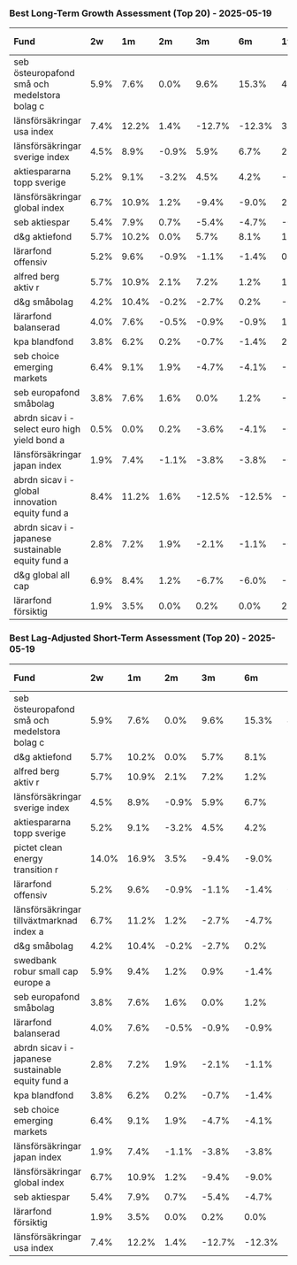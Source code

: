 
### Best Long-Term Growth Assessment (Top 20) - 2025-05-19

| Fund                                               | 2w   | 1m    | 2m    | 3m     | 6m     | 1y    | All Dates   |
|:---------------------------------------------------|:-----|:------|:------|:-------|:-------|:------|:------------|
| seb östeuropafond små och medelstora bolag c       | 5.9% | 7.6%  | 0.0%  | 9.6%   | 15.3%  | 4.0%  | 117.3%      |
| länsförsäkringar usa index                         | 7.4% | 12.2% | 1.4%  | -12.7% | -12.3% | 3.0%  | 48.9%       |
| länsförsäkringar sverige index                     | 4.5% | 8.9%  | -0.9% | 5.9%   | 6.7%   | 2.1%  | 48.3%       |
| aktiespararna topp sverige                         | 5.2% | 9.1%  | -3.2% | 4.5%   | 4.2%   | -0.7% | 47.2%       |
| länsförsäkringar global index                      | 6.7% | 10.9% | 1.2%  | -9.4%  | -9.0%  | 2.8%  | 44.2%       |
| seb aktiespar                                      | 5.4% | 7.9%  | 0.7%  | -5.4%  | -4.7%  | -0.2% | 43.9%       |
| d&g aktiefond                                      | 5.7% | 10.2% | 0.0%  | 5.7%   | 8.1%   | 1.9%  | 40.6%       |
| lärarfond offensiv                                 | 5.2% | 9.6%  | -0.9% | -1.1%  | -1.4%  | 0.5%  | 40.3%       |
| alfred berg aktiv r                                | 5.7% | 10.9% | 2.1%  | 7.2%   | 1.2%   | 1.4%  | 39.0%       |
| d&g småbolag                                       | 4.2% | 10.4% | -0.2% | -2.7%  | 0.2%   | -6.7% | 33.4%       |
| lärarfond balanserad                               | 4.0% | 7.6%  | -0.5% | -0.9%  | -0.9%  | 1.2%  | 31.2%       |
| kpa blandfond                                      | 3.8% | 6.2%  | 0.2%  | -0.7%  | -1.4%  | 2.1%  | 29.1%       |
| seb choice emerging markets                        | 6.4% | 9.1%  | 1.9%  | -4.7%  | -4.1%  | -2.3% | 28.2%       |
| seb europafond småbolag                            | 3.8% | 7.6%  | 1.6%  | 0.0%   | 1.2%   | -3.6% | 26.5%       |
| abrdn sicav i - select euro high yield bond a      | 0.5% | 0.0%  | 0.2%  | -3.6%  | -4.1%  | -0.2% | 25.0%       |
| länsförsäkringar japan index                       | 1.9% | 7.4%  | -1.1% | -3.8%  | -3.8%  | -0.2% | 23.9%       |
| abrdn sicav i - global innovation equity fund a    | 8.4% | 11.2% | 1.6%  | -12.5% | -12.5% | -3.2% | 20.8%       |
| abrdn sicav i - japanese sustainable equity fund a | 2.8% | 7.2%  | 1.9%  | -2.1%  | -1.1%  | -0.5% | 20.2%       |
| d&g global all cap                                 | 6.9% | 8.4%  | 1.2%  | -6.7%  | -6.0%  | -5.4% | 18.9%       |
| lärarfond försiktig                                | 1.9% | 3.5%  | 0.0%  | 0.2%   | 0.0%   | 2.1%  | 18.3%       |

### Best Lag-Adjusted Short-Term Assessment (Top 20) - 2025-05-19

| Fund                                               | 2w    | 1m    | 2m    | 3m     | 6m     | 1y     | All Dates   |
|:---------------------------------------------------|:------|:------|:------|:-------|:-------|:-------|:------------|
| seb östeuropafond små och medelstora bolag c       | 5.9%  | 7.6%  | 0.0%  | 9.6%   | 15.3%  | 4.0%   | 117.3%      |
| d&g aktiefond                                      | 5.7%  | 10.2% | 0.0%  | 5.7%   | 8.1%   | 1.9%   | 40.6%       |
| alfred berg aktiv r                                | 5.7%  | 10.9% | 2.1%  | 7.2%   | 1.2%   | 1.4%   | 39.0%       |
| länsförsäkringar sverige index                     | 4.5%  | 8.9%  | -0.9% | 5.9%   | 6.7%   | 2.1%   | 48.3%       |
| aktiespararna topp sverige                         | 5.2%  | 9.1%  | -3.2% | 4.5%   | 4.2%   | -0.7%  | 47.2%       |
| pictet clean energy transition r                   | 14.0% | 16.9% | 3.5%  | -9.4%  | -9.0%  | -10.5% | 16.4%       |
| lärarfond offensiv                                 | 5.2%  | 9.6%  | -0.9% | -1.1%  | -1.4%  | 0.5%   | 40.3%       |
| länsförsäkringar tillväxtmarknad index a           | 6.7%  | 11.2% | 1.2%  | -2.7%  | -4.7%  | 1.2%   | 17.8%       |
| d&g småbolag                                       | 4.2%  | 10.4% | -0.2% | -2.7%  | 0.2%   | -6.7%  | 33.4%       |
| swedbank robur small cap europe a                  | 5.9%  | 9.4%  | 1.2%  | 0.9%   | -1.4%  | -10.3% | 6.4%        |
| seb europafond småbolag                            | 3.8%  | 7.6%  | 1.6%  | 0.0%   | 1.2%   | -3.6%  | 26.5%       |
| lärarfond balanserad                               | 4.0%  | 7.6%  | -0.5% | -0.9%  | -0.9%  | 1.2%   | 31.2%       |
| abrdn sicav i - japanese sustainable equity fund a | 2.8%  | 7.2%  | 1.9%  | -2.1%  | -1.1%  | -0.5%  | 20.2%       |
| kpa blandfond                                      | 3.8%  | 6.2%  | 0.2%  | -0.7%  | -1.4%  | 2.1%   | 29.1%       |
| seb choice emerging markets                        | 6.4%  | 9.1%  | 1.9%  | -4.7%  | -4.1%  | -2.3%  | 28.2%       |
| länsförsäkringar japan index                       | 1.9%  | 7.4%  | -1.1% | -3.8%  | -3.8%  | -0.2%  | 23.9%       |
| länsförsäkringar global index                      | 6.7%  | 10.9% | 1.2%  | -9.4%  | -9.0%  | 2.8%   | 44.2%       |
| seb aktiespar                                      | 5.4%  | 7.9%  | 0.7%  | -5.4%  | -4.7%  | -0.2%  | 43.9%       |
| lärarfond försiktig                                | 1.9%  | 3.5%  | 0.0%  | 0.2%   | 0.0%   | 2.1%   | 18.3%       |
| länsförsäkringar usa index                         | 7.4%  | 12.2% | 1.4%  | -12.7% | -12.3% | 3.0%   | 48.9%       |
